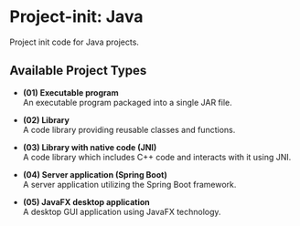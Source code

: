 # Project-init: Java

Project init code for Java projects.

## Available Project Types

* **(01) Executable program**  
  An executable program packaged into a single JAR file.

* **(02) Library**  
  A code library providing reusable classes and functions.

* **(03) Library with native code (JNI)**  
  A code library which includes C++ code and interacts with it using JNI.

* **(04) Server application (Spring Boot)**  
  A server application utilizing the Spring Boot framework.

* **(05) JavaFX desktop application**  
  A desktop GUI application using JavaFX technology.
